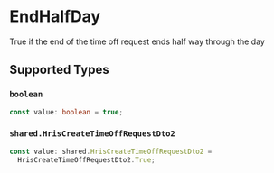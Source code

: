 # EndHalfDay

True if the end of the time off request ends half way through the day


## Supported Types

### `boolean`

```typescript
const value: boolean = true;
```

### `shared.HrisCreateTimeOffRequestDto2`

```typescript
const value: shared.HrisCreateTimeOffRequestDto2 =
  HrisCreateTimeOffRequestDto2.True;
```

